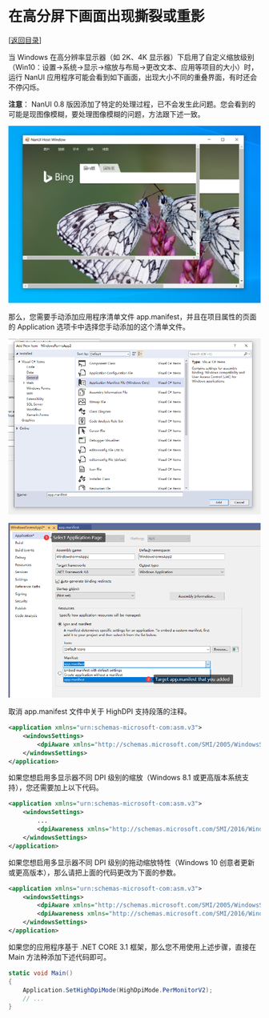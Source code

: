 # 在高分屏下画面出现撕裂或重影

[[返回目录](../README.md)]

当 Windows 在高分辨率显示器（如 2K、4K 显示器）下启用了自定义缩放级别（Win10：设置->系统->显示->缩放与布局->更改文本、应用等项目的大小）时，运行 NanUI 应用程序可能会看到如下画面，出现大小不同的重叠界面，有时还会不停闪烁。

**注意**： NanUI 0.8 版因添加了特定的处理过程，已不会发生此问题。您会看到的可能是现图像模糊，要处理图像模糊的问题，方法跟下述一致。

![HiDPI Bug](../../images/high-dpi-bug.png)

那么，您需要手动添加应用程序清单文件 app.manifest，并且在项目属性的页面的 Application 选项卡中选择您手动添加的这个清单文件。

![添加应用程序清单](../../images/add-app-manifest.png)

![指定应用程序清单](../../images/target-app-manifest.png)

取消 app.manifest 文件中关于 HighDPI 支持段落的注释。

```xml
<application xmlns="urn:schemas-microsoft-com:asm.v3">
    <windowsSettings>
        <dpiAware xmlns="http://schemas.microsoft.com/SMI/2005/WindowsSettings">true</dpiAware>
    </windowsSettings>
</application>
```

如果您想启用多显示器不同 DPI 级别的缩放（Windows 8.1 或更高版本系统支持），您还需要加上以下代码。

```xml
<application xmlns="urn:schemas-microsoft-com:asm.v3">
    <windowsSettings>
        ...
        <dpiAwareness xmlns="http://schemas.microsoft.com/SMI/2016/WindowsSettings">PerMonitor</dpiAwareness>
    </windowsSettings>
</application>
```

如果您想启用多显示器不同 DPI 级别的拖动缩放特性（Windows 10 创意者更新或更高版本），那么请把上面的代码更改为下面的参数。

```xml
<application xmlns="urn:schemas-microsoft-com:asm.v3">
    <windowsSettings>
        <dpiAware xmlns="http://schemas.microsoft.com/SMI/2005/WindowsSettings">true</dpiAware>
        <dpiAwareness xmlns="http://schemas.microsoft.com/SMI/2016/WindowsSettings">PerMonitorV2</dpiAwareness>
    </windowsSettings>
</application>
```

如果您的应用程序基于 .NET CORE 3.1 框架，那么您不用使用上述步骤，直接在 Main 方法种添加下述代码即可。

```csharp
static void Main()
{
    Application.SetHighDpiMode(HighDpiMode.PerMonitorV2);
    // ...
}
```
